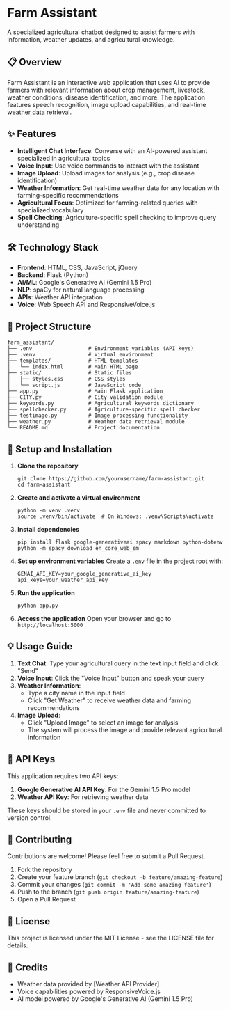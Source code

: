 # Farm Assistant

A specialized agricultural chatbot designed to assist farmers with information, weather updates, and agricultural knowledge.

## 📋 Overview

Farm Assistant is an interactive web application that uses AI to provide farmers with relevant information about crop management, livestock, weather conditions, disease identification, and more. The application features speech recognition, image upload capabilities, and real-time weather data retrieval.

## ✨ Features

- **Intelligent Chat Interface**: Converse with an AI-powered assistant specialized in agricultural topics
- **Voice Input**: Use voice commands to interact with the assistant
- **Image Upload**: Upload images for analysis (e.g., crop disease identification)
- **Weather Information**: Get real-time weather data for any location with farming-specific recommendations
- **Agricultural Focus**: Optimized for farming-related queries with specialized vocabulary
- **Spell Checking**: Agriculture-specific spell checking to improve query understanding

## 🛠️ Technology Stack

- **Frontend**: HTML, CSS, JavaScript, jQuery
- **Backend**: Flask (Python)
- **AI/ML**: Google's Generative AI (Gemini 1.5 Pro)
- **NLP**: spaCy for natural language processing
- **APIs**: Weather API integration
- **Voice**: Web Speech API and ResponsiveVoice.js

## 📁 Project Structure

```
farm_assistant/
├── .env                  # Environment variables (API keys)
├── .venv                 # Virtual environment
├── templates/            # HTML templates
│   └── index.html        # Main HTML page
├── static/               # Static files
│   ├── styles.css        # CSS styles
│   └── script.js         # JavaScript code
├── app.py                # Main Flask application
├── CITY.py               # City validation module
├── keywords.py           # Agricultural keywords dictionary
├── spellchecker.py       # Agriculture-specific spell checker
├── testimage.py          # Image processing functionality
├── weather.py            # Weather data retrieval module
└── README.md             # Project documentation
```

## 🚀 Setup and Installation

1. **Clone the repository**
   ```
   git clone https://github.com/yourusername/farm-assistant.git
   cd farm-assistant
   ```

2. **Create and activate a virtual environment**
   ```
   python -m venv .venv
   source .venv/bin/activate  # On Windows: .venv\Scripts\activate
   ```

3. **Install dependencies**
   ```
   pip install flask google-generativeai spacy markdown python-dotenv
   python -m spacy download en_core_web_sm
   ```

4. **Set up environment variables**
   Create a `.env` file in the project root with:
   ```
   GENAI_API_KEY=your_google_generative_ai_key
   api_keys=your_weather_api_key
   ```

5. **Run the application**
   ```
   python app.py
   ```

6. **Access the application**
   Open your browser and go to `http://localhost:5000`

## 💡 Usage Guide

1. **Text Chat**: Type your agricultural query in the text input field and click "Send"
2. **Voice Input**: Click the "Voice Input" button and speak your query
3. **Weather Information**: 
   - Type a city name in the input field
   - Click "Get Weather" to receive weather data and farming recommendations
4. **Image Upload**: 
   - Click "Upload Image" to select an image for analysis
   - The system will process the image and provide relevant agricultural information

## 🔑 API Keys

This application requires two API keys:
1. **Google Generative AI API Key**: For the Gemini 1.5 Pro model
2. **Weather API Key**: For retrieving weather data

These keys should be stored in your `.env` file and never committed to version control.

## 🤝 Contributing

Contributions are welcome! Please feel free to submit a Pull Request.

1. Fork the repository
2. Create your feature branch (`git checkout -b feature/amazing-feature`)
3. Commit your changes (`git commit -m 'Add some amazing feature'`)
4. Push to the branch (`git push origin feature/amazing-feature`)
5. Open a Pull Request

## 📄 License

This project is licensed under the MIT License - see the LICENSE file for details.

## 👥 Credits

- Weather data provided by [Weather API Provider]
- Voice capabilities powered by ResponsiveVoice.js
- AI model powered by Google's Generative AI (Gemini 1.5 Pro)
